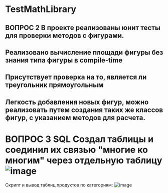 # TestMathLibrary
ВОПРОС 2
В проекте реализованы юнит тесты для проверки методов с фигурами. 
-----
Реализовано вычисление площади фигуры без знания типа фигуры в compile-time
-----
Присутствует проверка на то, является ли треугольник прямоугольным 
-----
Легкость добавления новых фигур, можно реализовать путем создания таких же классов фигур, с указанием методов для расчета.
-----------------------------------------------------------------------------------------------------------------------------
ВОПРОС 3 SQL
Создал таблицы и соединил их связью "многие ко многим" через отдельную таблицу 
![image](https://user-images.githubusercontent.com/123409951/233710332-44e1d90a-1a06-411c-a14c-f597de29129d.png)
=================================================================================================================
Скрипт и вывод таблиц продуктов по категориям:
![image](https://user-images.githubusercontent.com/123409951/233710445-7e061f39-d86d-4d07-98c7-9b6a76541436.png)

